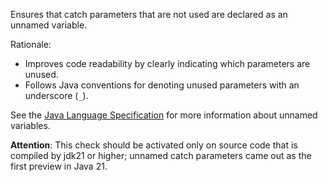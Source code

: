<div>

Ensures that catch parameters that are not used are declared as an
unnamed variable.

</div>

Rationale:

- Improves code readability by clearly indicating which parameters are
  unused.
- Follows Java conventions for denoting unused parameters with an
  underscore (`_`).

See the [Java Language
Specification](https://docs.oracle.com/en/java/javase/21/docs/specs/unnamed-jls.html)
for more information about unnamed variables.

**Attention**: This check should be activated only on source code that
is compiled by jdk21 or higher; unnamed catch parameters came out as the
first preview in Java 21.
